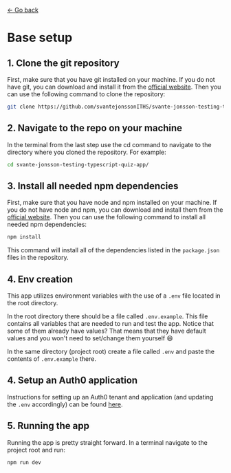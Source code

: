[← Go back](../README.md)

# Base setup

## 1. Clone the git repository

First, make sure that you have git installed on your machine. If you do not have git, you can download and install it from the [official website](https://git-scm.com/). Then you can use the following command to clone the repository:

```sh
git clone https://github.com/svantejonssonITHS/svante-jonsson-testing-typescript-quiz-app.git
```

## 2. Navigate to the repo on your machine

In the terminal from the last step use the cd command to navigate to the directory where you cloned the repository. For example:

```sh
cd svante-jonsson-testing-typescript-quiz-app/
```

## 3. Install all needed npm dependencies

First, make sure that you have node and npm installed on your machine. If you do not have node and npm, you can download and install them from the [official website](https://nodejs.org/). Then you can use the following command to install all needed npm dependencies:

```sh
npm install
```

This command will install all of the dependencies listed in the `package.json` files in the repository.

## 4. Env creation

This app utilizes environment variables with the use of a `.env` file located in the root directory.

In the root directory there should be a file called `.env.example`. This file contains all variables that are needed to run and test the app. Notice that some of them already have values? That means that they have default values and you won't need to set/change them  yourself 😄

In the same directory (project root) create a file called `.env` and paste the contents of `.env.example` there.

## 4. Setup an Auth0 application

Instructions for setting up an Auth0 tenant and application (and updating the `.env` accordingly) can be found [here](./AUTH0.md).

## 5. Running the app

Running the app is pretty straight forward. In a terminal navigate to the project root and run:

```sh
npm run dev
```
